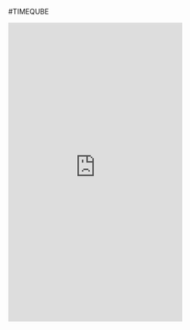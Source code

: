 #TIMEQUBE
<iframe style="border: none;" width="350" height="600" src="https://www.figma.com/embed?embed_host=share&url=https%3A%2F%2Fwww.figma.com%2Fproto%2FCvKoeeAO3ycS1Z6Gtf9Rwj%2FTimeqube-app%3Fnode-id%3D1%253A3%26viewport%3D256%252C212%252C0.14178194105625153%26scaling%3Dmin-zoom" allowfullscreen></iframe>
